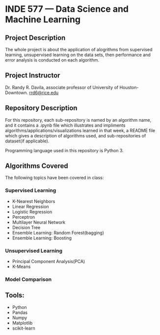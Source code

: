 # INDE 577 — Data Science and Machine Learning 

## Project Description

The whole project is about the application of alogrithms from supervised learning, unsupervised learning on the data sets, then performance and error analysis is conducted on each algorithm.

## Project Instructor
Dr. Randy R. Davila, associate professor of University of Houston-Downtown.  rrd6@rice.edu
## Repository Description

For this repository, each sub-repository is named by an algorithm name, and it contains a .ipynb file which illustrates and impliments algorithms/applications/visualizations learned in that week, a README file which gives a description of algorithms used, and sub-repositories of dataset(if applicable).

Programming language used in this repository is Python 3.

## Algorithms Covered

The following topics have been covered in class:

### Supervised Learning

- K-Nearest Neighbors
- Linear Regression
- Logistic Regression
- Perceptron
- Multilayer Neural Network 
- Decision Tree
- Ensemble Learning: Random Forest(bagging)
- Ensemble Learning: Boosting

### Unsupervised Learning
- Principal Component Analysis(PCA)
- K-Means

### Model Comparison

## Tools: 
- Python
- Pandas
- Numpy
- Matplotlib
- scikit-learn

